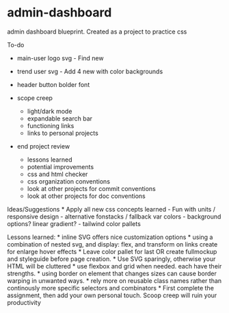 # admin-dashboard
admin dashboard blueprint. Created as a project to practice css

To-do
* main-user logo svg - Find new
* trend user svg - Add 4 new with color backgrounds
* header button bolder font


* scope creep
    - light/dark mode
    - expandable search bar
    - functioning links
    - links to personal projects
* end project review
    - lessons learned
    - potential improvements
    - css and html checker
    - css organization conventions
    * look at other projects for commit conventions
    * look at other projects for doc conventions

Ideas/Suggestions
    * Apply all new css concepts learned
        - Fun with units / responsive design
        - alternative fonstacks / fallback var colors
        - background options? linear gradient?
        - tailwind color pallets 



Lessons learned:
    * inline SVG offers nice customization options
    * using a combination of nested svg, and display: flex, and transform on links create for enlarge hover effects
    * Leave color pallet for last OR create fullmockup and styleguide before page creation. 
    * Use SVG sparingly, otherwise your HTML will be cluttered
    * use flexbox and grid when needed. each have their strengths. 
    * using border on element that changes sizes can cause border warping in unwanted ways. 
    * rely more on reusable class names rather than continously more specific selectors and combinators
    * First complete the assignment, then add your own personal touch. Scoop creep will ruin your productivity

